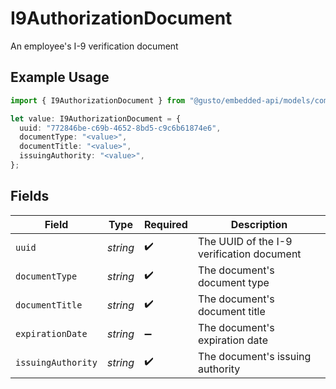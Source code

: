 # I9AuthorizationDocument

An employee's I-9 verification document

## Example Usage

```typescript
import { I9AuthorizationDocument } from "@gusto/embedded-api/models/components/i9authorizationdocument.js";

let value: I9AuthorizationDocument = {
  uuid: "772846be-c69b-4652-8bd5-c9c6b61874e6",
  documentType: "<value>",
  documentTitle: "<value>",
  issuingAuthority: "<value>",
};
```

## Fields

| Field                                     | Type                                      | Required                                  | Description                               |
| ----------------------------------------- | ----------------------------------------- | ----------------------------------------- | ----------------------------------------- |
| `uuid`                                    | *string*                                  | :heavy_check_mark:                        | The UUID of the I-9 verification document |
| `documentType`                            | *string*                                  | :heavy_check_mark:                        | The document's document type              |
| `documentTitle`                           | *string*                                  | :heavy_check_mark:                        | The document's document title             |
| `expirationDate`                          | *string*                                  | :heavy_minus_sign:                        | The document's expiration date            |
| `issuingAuthority`                        | *string*                                  | :heavy_check_mark:                        | The document's issuing authority          |